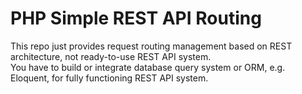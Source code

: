 # PHP Simple REST API Routing
This repo just provides request routing management based on REST architecture, not ready-to-use REST API system.  
You have to build or integrate database query system or ORM, e.g. Eloquent, for fully functioning REST API system.  